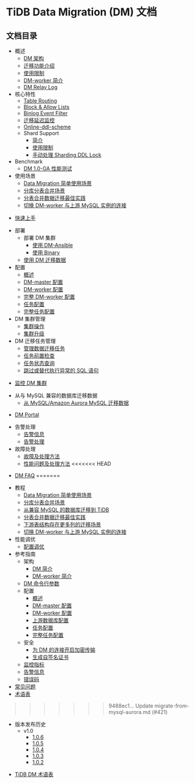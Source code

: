 # TiDB Data Migration (DM) 文档

<!-- markdownlint-disable MD007 -->
<!-- markdownlint-disable MD032 -->

## 文档目录

+ 概述
  - [DM 架构](overview.md)
  - [迁移功能介绍](overview.md#迁移功能介绍)
  - [使用限制](overview.md#使用限制)
  - [DM-worker 简介](dm-worker-intro.md)
  - [DM Relay Log](relay-log.md)
+ 核心特性
  - [Table Routing](feature-overview.md#table-routing)
  - [Block & Allow Lists](feature-overview.md#block--allow-table-lists)
  - [Binlog Event Filter](feature-overview.md#binlog-event-filter)
  - [迁移延迟监控](feature-overview.md#迁移延迟监控)
  - [Online-ddl-scheme](feature-online-ddl-scheme.md)
  + Shard Support
    - [简介](feature-shard-merge.md)
    - [使用限制](feature-shard-merge.md#使用限制)
    - [手动处理 Sharding DDL Lock](feature-manually-handling-sharding-ddl-locks.md)
+ Benchmark
  - [DM 1.0-GA 性能测试](benchmark-v1.0-ga.md)
+ 使用场景
  - [Data Migration 简单使用场景](usage-scenario-simple-migration.md)
  - [分库分表合并场景](usage-scenario-shard-merge.md)
  - [分表合并数据迁移最佳实践](shard-merge-best-practices.md)
  - [切换 DM-worker 与上游 MySQL 实例的连接](usage-scenario-master-slave-switch.md)
- [快速上手](get-started.md)
+ 部署
  + 部署 DM 集群
    - [使用 DM-Ansible](deploy-a-dm-cluster-using-ansible.md)
    - [使用 Binary](deploy-a-dm-cluster-using-binary.md)
  + [使用 DM 迁移数据](migrate-data-using-dm.md)
+ 配置
  - [概述](config-overview.md)
  - [DM-master 配置](dm-master-configuration-file.md)
  - [DM-worker 配置](dm-worker-configuration-file.md)
  - [完整 DM-worker 配置](dm-worker-configuration-file-full.md)
  - [任务配置](task-configuration-file.md)
  - [完整任务配置](task-configuration-file-full.md)
+ DM 集群管理
  - [集群操作](cluster-operations.md)
  - [集群升级](dm-upgrade.md)
+ DM 迁移任务管理
  - [管理数据迁移任务](manage-migration-tasks.md)
  - [任务前置检查](precheck.md)
  - [任务状态查询](query-status.md)
  - [跳过或替代执行异常的 SQL 语句](skip-or-replace-abnormal-sql-statements.md)
- [监控 DM 集群](monitor-a-dm-cluster.md)
+ 从与 MySQL 兼容的数据库迁移数据
  - [从 MySQL/Amazon Aurora MySQL 迁移数据](migrate-from-mysql-aurora.md)
- [DM Portal](dm-portal.md)
+ 告警处理
  - [告警信息](alert-rules.md)
  - [告警处理](handle-alerts.md)
+ 故障处理
  - [故障及处理方法](error-handling.md)
  - [性能问题及处理方法](handle-performance-issues.md)
<<<<<<< HEAD
- [DM FAQ](faq.md)
=======
+ 教程
  - [Data Migration 简单使用场景](usage-scenario-simple-migration.md)
  - [分库分表合并场景](usage-scenario-shard-merge.md)
  - [从兼容 MySQL 的数据库迁移到 TiDB](migrate-from-mysql-aurora.md)
  - [分表合并数据迁移最佳实践](shard-merge-best-practices.md)
  - [下游表结构存在更多列的迁移场景](usage-scenario-downstream-more-columns.md)
  - [切换 DM-worker 与上游 MySQL 实例的连接](usage-scenario-master-slave-switch.md)
+ 性能调优
  - [配置调优](tune-configuration.md)
+ 参考指南
  + 架构
    - [DM 简介](overview.md)
    - [DM-worker 简介](dm-worker-intro.md)
  - [DM 命令行参数](command-line-flags.md)
  + 配置
    - [概述](config-overview.md)
    - [DM-master 配置](dm-master-configuration-file.md)
    - [DM-worker 配置](dm-worker-configuration-file.md)
    - [上游数据库配置](source-configuration-file.md)
    - [任务配置](task-configuration-file.md)
    - [完整任务配置](task-configuration-file-full.md)
  + 安全
    - [为 DM 的连接开启加密传输](enable-tls.md)
    - [生成自签名证书](generate-self-signed-certificates.md)
  - [监控指标](monitor-a-dm-cluster.md)
  - [告警信息](alert-rules.md)
  - [错误码](error-handling.md#常见故障处理方法)
+ [常见问题](faq.md)
+ [术语表](glossary.md)
>>>>>>> 9488ec1... Update migrate-from-mysql-aurora.md (#421)
+ 版本发布历史
  + v1.0
    - [1.0.6](releases/1.0.6.md)
    - [1.0.5](releases/1.0.5.md)
    - [1.0.4](releases/1.0.4.md)
    - [1.0.3](releases/1.0.3.md)
    - [1.0.2](releases/1.0.2.md)
- [TiDB DM 术语表](glossary.md)
